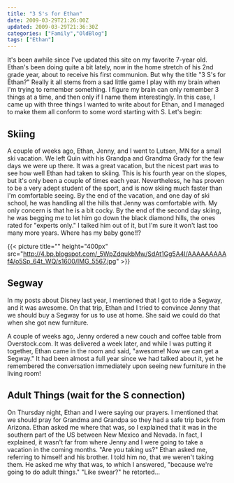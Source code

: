 ```yaml
---
title: "3 S's for Ethan"
date: 2009-03-29T21:26:00Z
updated: 2009-03-29T21:36:30Z
categories: ["Family","OldBlog"]
tags: ["Ethan"]
---
```


It's been awhile since I've updated this site on my favorite 7-year old.  Ethan's been doing quite a bit lately, now in the home stretch of his 2nd grade year, about to receive his first communion.  But why the title "3 S's for Ethan?"  Really it all stems from a sad little game I play with my brain when I'm trying to remember something.  I figure my brain can only remember 3 things at a time, and then only if I name them interestingly.  In this case, I came up with three things I wanted to write about for Ethan, and I managed to make them all conform to some word starting with S.  Let's begin:

## Skiing

A couple of weeks ago, Ethan, Jenny, and I went to Lutsen, MN for a small ski vacation.  We left Quin with his Grandpa and Grandma Grady for the few days we were up there.  It was a great vacation, but the nicest part was to see how well Ethan had taken to skiing.  This is his fourth year on the slopes, but it's only been a couple of times each year.  Nevertheless, he has proven to be a very adept student of the sport, and is now skiing much faster than I'm comfortable seeing.  By the end of the vacation, and one day of ski school, he was handling all the hills that Jenny was comfortable with.  My only concern is that he is a bit cocky.  By the end of the second day skiing, he was begging me to let him go down the black diamond hills, the ones rated for "experts only."  I talked him out of it, but I'm sure it won't last too many more years.  Where has my baby gone!!?

{{< picture title="" height="400px" src="http://4.bp.blogspot.com/_5WpZdqukbMw/SdAt1Gg5A4I/AAAAAAAAAf4/o5Sp_64t_WQ/s1600/IMG_5567.jpg" >}}

## Segway

In my posts about Disney last year, I mentioned that I got to ride a Segway, and it was awesome.  On that trip, Ethan and I tried to convince Jenny that we should buy a Segway for us to use at home.  She said we could do that when she got new furniture.

A couple of weeks ago, Jenny ordered a new couch and coffee table from Overstock.com.  It was delivered a week later, and while I was putting it together, Ethan came in the room and said, "awesome!  Now we can get a Segway."  It had been almost a full year since we had talked about it, yet he remembered the conversation immediately upon seeing new furniture in the living room!

## Adult Things (wait for the S connection)

On Thursday night, Ethan and I were saying our prayers.  I mentioned that we should pray for Grandma and Grandpa so they had a safe trip back from Arizona.  Ethan asked me where that was, so I explained that it was in the southern part of the US between New Mexico and Nevada.  In fact, I explained, it wasn't far from where Jenny and I were going to take a vacation in the coming months.  "Are you taking us?"  Ethan asked me, referring to himself and his brother.  I told him no, that we weren't taking them.  He asked me why that was, to which I answered, "because we're going to do adult things."  "Like swear?"  he retorted...

